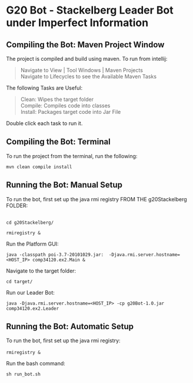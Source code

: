 # G20 Bot - Stackelberg Leader Bot under Imperfect Information
## Compiling the Bot: Maven Project Window
The project is compiled and build using maven. To run from
intellij:
> Navigate to View | Tool Windows | Maven Projects <br> Navigate to
> Lifecycles to see the Available Maven Tasks

The following Tasks are Useful: 

> Clean: Wipes the target folder<br> Compile: Compiles code into classes
> <br> Install: Packages target code into Jar File

Double click each task to run it.  

## Compiling the Bot: Terminal 
To run the project from the terminal, run the following:

`mvn clean compile install`


## Running the Bot: Manual Setup
To run the bot, first set up the java rmi registry FROM THE
g20Stackelberg FOLDER: <br><br> 

`cd g20Stackelberg/`

`rmiregistry &`

Run the Platform GUI: <br>

`java -classpath poi-3.7-20101029.jar: 
-Djava.rmi.server.hostname=<HOST_IP> comp34120.ex2.Main &`

Navigate to the target folder: <br>

`cd target/`

Run our Leader Bot: <br>

`java -Djava.rmi.server.hostname=<HOST_IP> -cp g20Bot-1.0.jar
comp34120.ex2.Leader`


## Running the Bot: Automatic Setup

To run the bot, first set up the java rmi registry: <br><br>
`rmiregistry &`

Run the bash command: 

`sh run_bot.sh`


